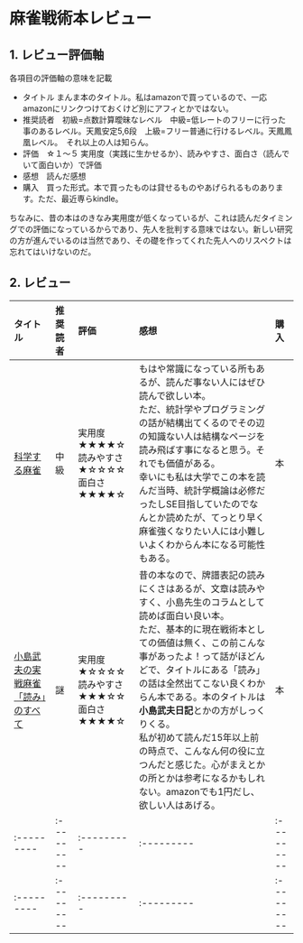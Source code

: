 # 麻雀戦術本レビュー

## 1. レビュー評価軸
各項目の評価軸の意味を記載  

- タイトル  まんま本のタイトル。私はamazonで買っているので、一応amazonにリンクつけておくけど別にアフィとかではない。  
- 推奨読者　初級=点数計算曖昧なレベル　中級=低レートのフリーに行った事のあるレベル。天鳳安定5,6段　上級=フリー普通に行けるレベル。天鳳鳳凰レベル。　それ以上の人は知らん。
- 評価　☆１～５ 実用度（実践に生かせるか）、読みやすさ、面白さ（読んでいて面白いか）で評価
- 感想　読んだ感想
- 購入　買った形式。本で買ったものは貸せるものやあげられるものあります。ただ、最近専らkindle。

ちなみに、昔の本はのきなみ実用度が低くなっているが、これは読んだタイミングでの評価になっているからであり、先人を批判する意味ではない。新しい研究の方が進んでいるのは当然であり、その礎を作ってくれた先人へのリスペクトは忘れてはいけないのだ。



## 2. レビュー

|タイトル|推奨読者|評価| 感想 | 購入 |
|:---------|:---------|:---------|:---------|:---------|
| [科学する麻雀](https://www.amazon.co.jp/dp/B00DW4ZW04/ref=dp-kindle-redirect?_encoding=UTF8&btkr=1 "Title")|中級|実用度★★★★☆<BR>読みやすさ★☆☆☆☆<BR>面白さ★★★★☆|もはや常識になっている所もあるが、読んだ事ない人にはぜひ読んで欲しい本。<BR>ただ、統計学やプログラミングの話が結構出てくるのでその辺の知識ない人は結構なページを読み飛ばす事になると思う。それでも価値がある。<BR>幸いにも私は大学でこの本を読んだ当時、統計学概論は必修だったしSE目指していたのでなんとか読めたが、てっとり早く麻雀強くなりたい人には小難しいよくわからん本になる可能性もある。|本|
| [小島武夫の実戦麻雀「読み」のすべて](https://www.amazon.co.jp/%E5%B0%8F%E5%B3%B6%E6%AD%A6%E5%A4%AB%E3%81%AE%E5%AE%9F%E6%88%A6%E9%BA%BB%E9%9B%80%E3%80%8C%E8%AA%AD%E3%81%BF%E3%80%8D%E3%81%AE%E3%81%99%E3%81%B9%E3%81%A6%E2%80%95%E4%B8%AD%E7%B4%9A%E3%82%AF%E3%83%A9%E3%82%B9%E3%81%AF%E3%81%93%E3%81%86%E3%81%97%E3%81%A6%E8%84%B1%E5%87%BA%E3%81%97%E3%82%8D-%E5%B0%8F%E5%B3%B6%E6%AD%A6%E5%A4%AB/dp/4522212380 "Title")|謎|実用度★☆☆☆☆<BR>読みやすさ★★★☆☆<BR>面白さ★★★★☆|昔の本なので、牌譜表記の読みにくさはあるが、文章は読みやすく、小島先生のコラムとして読めば面白い良い本。<BR>ただ、基本的に現在戦術本としての価値は無く、この前こんな事があったよ！って話がほどんどで、タイトルにある「読み」の話は全然出てこない良くわからん本である。本のタイトルは**小島武夫日記**とかの方がしっくりくる。<BR>私が初めて読んだ15年以上前の時点で、こんなん何の役に立つんだと感じた。心がまえとかの所とかは参考になるかもしれない。amazonでも1円だし、欲しい人はあげる。|本|
|:---------|:---------|:---------|:---------|:---------|
|:---------|:---------|:---------|:---------|:---------|